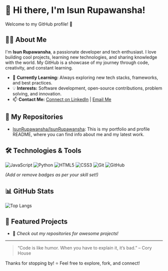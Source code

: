 # 👋 Hi there, I'm Isun Rupawansha!

Welcome to my GitHub profile! 🚀

## 🧑‍💻 About Me

I'm **Isun Rupawansha**, a passionate developer and tech enthusiast. I love building cool projects, learning new technologies, and sharing knowledge with the world. My GitHub is a showcase of my journey through code, creativity, and constant learning.

- 🌱 **Currently Learning:** Always exploring new tech stacks, frameworks, and best practices.
- 💡 **Interests:** Software development, open-source contributions, problem solving, and innovation.
- 📫 **Contact Me:** [Connect on LinkedIn](https://www.linkedin.com/in/isun-rupawansha-0ab47a316/) | [Email Me](mailto:srupawansha@gmail.com)

## 📂 My Repositories

- [IsunRupawansha/IsunRupawansha](https://github.com/IsunRupawansha/IsunRupawansha): This is my portfolio and profile README, where you can find info about me and my latest work.

## 🛠️ Technologies & Tools

![JavaScript](https://img.shields.io/badge/-JavaScript-black?style=flat-square&logo=javascript)
![Python](https://img.shields.io/badge/-Python-black?style=flat-square&logo=python)
![HTML5](https://img.shields.io/badge/-HTML5-black?style=flat-square&logo=html5)
![CSS3](https://img.shields.io/badge/-CSS3-black?style=flat-square&logo=css3)
![Git](https://img.shields.io/badge/-Git-black?style=flat-square&logo=git)
![GitHub](https://img.shields.io/badge/-GitHub-black?style=flat-square&logo=github)

*(Add or remove badges as per your skill set!)*

## 📊 GitHub Stats

![Top Langs](https://github-readme-stats.vercel.app/api/top-langs/?username=IsunRupawansha&layout=compact&theme=radical)

## 🌟 Featured Projects

- 🚧 *Check out my repositories for awesome projects!*

---

> “Code is like humor. When you have to explain it, it’s bad.” – Cory House

Thanks for stopping by! ⭐ Feel free to explore, fork, and connect!
